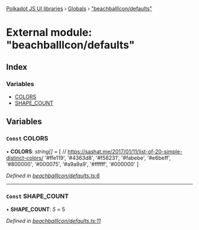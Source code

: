 [Polkadot JS UI libraries](../README.md) › [Globals](../globals.md) › ["beachballIcon/defaults"](_beachballicon_defaults_.md)

# External module: "beachballIcon/defaults"

## Index

### Variables

* [COLORS](_beachballicon_defaults_.md#const-colors)
* [SHAPE_COUNT](_beachballicon_defaults_.md#const-shape_count)

## Variables

### `Const` COLORS

• **COLORS**: *string[]* = [
  // https://sashat.me/2017/01/11/list-of-20-simple-distinct-colors/
  '#ffe119', '#4363d8', '#f58231', '#fabebe', '#e6beff', '#800000', '#000075', '#a9a9a9', '#ffffff', '#000000'
]

*Defined in [beachballIcon/defaults.ts:6](https://github.com/polkadot-js/ui/blob/9579e6b7/packages/ui-shared/src/beachballIcon/defaults.ts#L6)*

___

### `Const` SHAPE_COUNT

• **SHAPE_COUNT**: *5* = 5

*Defined in [beachballIcon/defaults.ts:11](https://github.com/polkadot-js/ui/blob/9579e6b7/packages/ui-shared/src/beachballIcon/defaults.ts#L11)*
